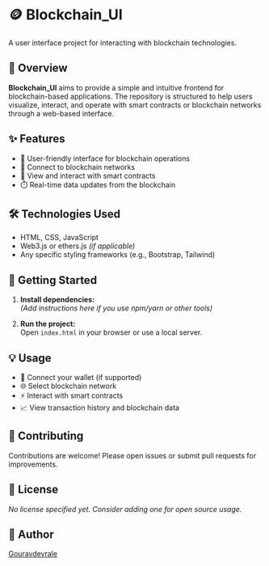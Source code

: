 # 🪙 Blockchain_UI

A user interface project for interacting with blockchain technologies.

## 🚀 Overview

**Blockchain_UI** aims to provide a simple and intuitive frontend for blockchain-based applications. The repository is structured to help users visualize, interact, and operate with smart contracts or blockchain networks through a web-based interface.

## ✨ Features

- 👤 User-friendly interface for blockchain operations
- 🔗 Connect to blockchain networks
- 📜 View and interact with smart contracts
- ⏱️ Real-time data updates from the blockchain

## 🛠️ Technologies Used

- HTML, CSS, JavaScript
- Web3.js or ethers.js *(if applicable)*
- Any specific styling frameworks (e.g., Bootstrap, Tailwind)

## 🏁 Getting Started

1. **Install dependencies:**  
   *(Add instructions here if you use npm/yarn or other tools)*

2. **Run the project:**  
   Open `index.html` in your browser or use a local server.

## 💡 Usage

- 🔐 Connect your wallet (if supported)
- 🌐 Select blockchain network
- ⚡ Interact with smart contracts
- 📈 View transaction history and blockchain data

## 🤝 Contributing

Contributions are welcome! Please open issues or submit pull requests for improvements.

## 📄 License

_No license specified yet. Consider adding one for open source usage._

## 👤 Author

[Gouravdevrale](https://github.com/Gouravdevrale)